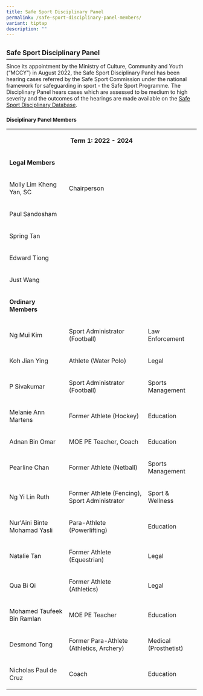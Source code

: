 ```yaml
---
title: Safe Sport Disciplinary Panel
permalink: /safe-sport-disciplinary-panel-members/
variant: tiptap
description: ""
---
```

<h2><strong><u><sup>Safe Sport Disciplinary Panel</sup></u></strong></h2>
<p>Since its appointment by the Ministry of Culture, Community and Youth
(“MCCY”) in August 2022, the Safe Sport Disciplinary Panel has been hearing
cases referred by the Safe Sport Commission under the national framework
for safeguarding in sport -&nbsp;the Safe Sport Programme. The Disciplinary
Panel hears cases which are assessed to be medium to high severity and
the outcomes of the hearings are made available on the <a href="https://www.safesport.sg/case-management/disciplinarydatabase/" rel="noopener noreferrer nofollow" target="_blank">Safe Sport Disciplinary Database</a>.</p>
<p></p>
<h3><strong><sup>Disciplinary Panel Members</sup></strong></h3>
<table>
<tbody>
<tr>
<th rowspan="1" colspan="3">
<p>Term 1: 2022 - 2024</p>
</th>
</tr>
<tr>
<td rowspan="1" colspan="3">
<p><strong>Legal Members</strong>
</p>
</td>
</tr>
<tr>
<td rowspan="1" colspan="1">
<p>Molly Lim Kheng Yan, SC</p>
</td>
<td rowspan="1" colspan="1">
<p>Chairperson</p>
</td>
<td rowspan="1" colspan="1">
<p></p>
</td>
</tr>
<tr>
<td rowspan="1" colspan="1">
<p>Paul Sandosham</p>
</td>
<td rowspan="1" colspan="1">
<p></p>
</td>
<td rowspan="1" colspan="1">
<p></p>
</td>
</tr>
<tr>
<td rowspan="1" colspan="1">
<p>Spring Tan</p>
</td>
<td rowspan="1" colspan="1">
<p></p>
</td>
<td rowspan="1" colspan="1">
<p></p>
</td>
</tr>
<tr>
<td rowspan="1" colspan="1">
<p>Edward Tiong</p>
</td>
<td rowspan="1" colspan="1">
<p></p>
</td>
<td rowspan="1" colspan="1">
<p></p>
</td>
</tr>
<tr>
<td rowspan="1" colspan="1">
<p>Just Wang</p>
</td>
<td rowspan="1" colspan="1">
<p></p>
</td>
<td rowspan="1" colspan="1">
<p></p>
</td>
</tr>
<tr>
<td rowspan="1" colspan="1">
<p><strong>Ordinary Members</strong>
</p>
</td>
<td rowspan="1" colspan="1">
<p></p>
</td>
<td rowspan="1" colspan="1">
<p></p>
</td>
</tr>
<tr>
<td rowspan="1" colspan="1">
<p>Ng Mui Kim</p>
</td>
<td rowspan="1" colspan="1">
<p>Sport Administrator (Football)</p>
</td>
<td rowspan="1" colspan="1">
<p>Law Enforcement</p>
</td>
</tr>
<tr>
<td rowspan="1" colspan="1">
<p>Koh Jian Ying</p>
</td>
<td rowspan="1" colspan="1">
<p>Athlete (Water Polo)</p>
</td>
<td rowspan="1" colspan="1">
<p>Legal</p>
</td>
</tr>
<tr>
<td rowspan="1" colspan="1">
<p>P Sivakumar</p>
</td>
<td rowspan="1" colspan="1">
<p>Sport Administrator (Football)</p>
</td>
<td rowspan="1" colspan="1">
<p>Sports Management</p>
</td>
</tr>
<tr>
<td rowspan="1" colspan="1">
<p>Melanie Ann Martens</p>
</td>
<td rowspan="1" colspan="1">
<p>Former Athlete (Hockey)</p>
</td>
<td rowspan="1" colspan="1">
<p>Education</p>
</td>
</tr>
<tr>
<td rowspan="1" colspan="1">
<p>Adnan Bin Omar</p>
</td>
<td rowspan="1" colspan="1">
<p>MOE PE Teacher, Coach</p>
</td>
<td rowspan="1" colspan="1">
<p>Education</p>
</td>
</tr>
<tr>
<td rowspan="1" colspan="1">
<p>Pearline Chan</p>
</td>
<td rowspan="1" colspan="1">
<p>Former Athlete (Netball)</p>
</td>
<td rowspan="1" colspan="1">
<p>Sports Management</p>
</td>
</tr>
<tr>
<td rowspan="1" colspan="1">
<p>Ng Yi Lin Ruth</p>
</td>
<td rowspan="1" colspan="1">
<p>Former Athlete (Fencing), Sport Administrator</p>
</td>
<td rowspan="1" colspan="1">
<p>Sport &amp; Wellness</p>
</td>
</tr>
<tr>
<td rowspan="1" colspan="1">
<p>Nur'Aini Binte Mohamad Yasli</p>
</td>
<td rowspan="1" colspan="1">
<p>Para-Athlete (Powerlifting)</p>
</td>
<td rowspan="1" colspan="1">
<p>Education</p>
</td>
</tr>
<tr>
<td rowspan="1" colspan="1">
<p>Natalie Tan</p>
</td>
<td rowspan="1" colspan="1">
<p>Former Athlete (Equestrian)</p>
</td>
<td rowspan="1" colspan="1">
<p>Legal</p>
</td>
</tr>
<tr>
<td rowspan="1" colspan="1">
<p>Qua Bi Qi</p>
</td>
<td rowspan="1" colspan="1">
<p>Former Athlete (Athletics)</p>
</td>
<td rowspan="1" colspan="1">
<p>Legal</p>
</td>
</tr>
<tr>
<td rowspan="1" colspan="1">
<p>Mohamed Taufeek Bin Ramlan</p>
</td>
<td rowspan="1" colspan="1">
<p>MOE PE Teacher</p>
</td>
<td rowspan="1" colspan="1">
<p>Education</p>
</td>
</tr>
<tr>
<td rowspan="1" colspan="1">
<p>Desmond Tong</p>
</td>
<td rowspan="1" colspan="1">
<p>Former Para-Athlete (Athletics, Archery)</p>
</td>
<td rowspan="1" colspan="1">
<p>Medical (Prosthetist)</p>
</td>
</tr>
<tr>
<td rowspan="1" colspan="1">
<p>Nicholas Paul de Cruz</p>
</td>
<td rowspan="1" colspan="1">
<p>Coach</p>
</td>
<td rowspan="1" colspan="1">
<p>Education</p>
</td>
</tr>
</tbody>
</table>
<p></p>